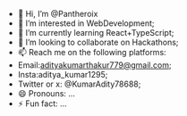 - 👋 Hi, I’m @Pantheroix
- 👀 I’m interested in WebDevelopment;
- 🌱 I’m currently learning React+TypeScript;
- 💞️ I’m looking to collaborate on Hackathons;
- 📫  Reach me on the following platforms:
- Email:adityakumarthakur779@gmail.com;
- Insta:aditya_kumar1295;
- Twitter or x: @KumarAdity78688;
- 😄 Pronouns: ...
- ⚡ Fun fact: ...

<!---
Pantheroix/Pantheroix is a ✨ special ✨ repository because its `README.md` (this file) appears on your GitHub profile.
You can click the Preview link to take a look at your changes.
--->
